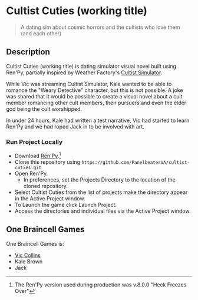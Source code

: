 # Cultist Cuties (working title)
>A dating sim about cosmic horrors and the cultists who love them (and each other)

## Description

Cultist Cuties (working title) is dating simulator visual novel built using Ren'Py, partially inspired by Weather Factory's [Cultist Simulator](https://weatherfactory.biz/cultist-simulator/).

While Vic was streaming Cultist Simulator, Kale wanted to be able to romance the "Weary Detective" character, but this is not possible. A joke was shared that it would be possible to create a visual novel about a cult member romancing other cult members, their pursuers and even the elder god being the cult worshipped.

In under 24 hours, Kale had written a test narrative, Vic had started to learn Ren'Py and we had roped Jack in to be involved with art.

### Run Project Locally

- Download [Ren'Py](https://www.renpy.org).[^1]
- Clone this repository using `https://github.com/PanelbeaterVA/cultist-cuties.git`
- Open Ren'Py.
  - In preferences, set the Projects Directory to the location of the cloned repository.
- Select Cultist Cuties from the list of projects make the directory appear in the Active Project window.
- To Launch the game click Launch Project.
- Access the directories and individual files via the Active Project window.


## One Braincell Games

One Braincell Games is:
- [Vic Collins](https://twitter.com/panelbeaterva)
- Kale Brown
- Jack

[^1]: The Ren'Py version used during production was v.8.0.0 "Heck Freezes Over"
